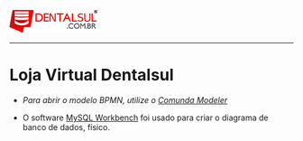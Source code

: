 ![](https://raw.githubusercontent.com/rodrigotbrun/loja-dentalsul/master/logo_dentalsul.png)

- - - - -

# Loja Virtual Dentalsul

- *Para abrir o modelo BPMN, utilize o [Comunda Modeler](https://camunda.org/bpmn/tool/)*

- O software [MySQL Workbench](https://www.mysql.com/products/workbench/) foi usado para criar o diagrama de banco de dados, físico.
